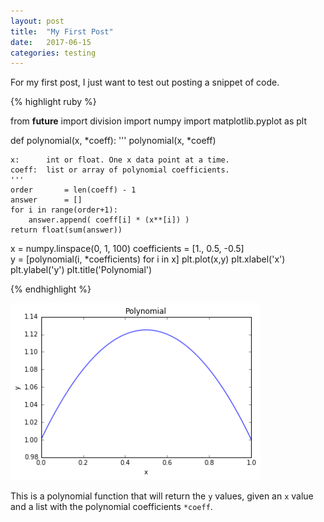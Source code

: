 ```yaml
---
layout: post
title:  "My First Post"
date:   2017-06-15
categories: testing
---
```

For my first post, I just want to test out posting a snippet of code.

{% highlight ruby %}

from __future__ import division
import numpy
import matplotlib.pyplot as plt

def polynomial(x, *coeff):
    '''
    polynomial(x, *coeff)
    
    x:      int or float. One x data point at a time.
    coeff:  list or array of polynomial coefficients.    
    '''
    order       = len(coeff) - 1
    answer      = []
    for i in range(order+1):
        answer.append( coeff[i] * (x**[i]) )
    return float(sum(answer))


x = numpy.linspace(0, 1, 100)
coefficients = [1., 0.5, -0.5]    
y = [polynomial(i, *coefficients) for i in x]
plt.plot(x,y)
plt.xlabel('x')
plt.ylabel('y')
plt.title('Polynomial')

{% endhighlight %}

<p>
<img src="/images/poly.png" style="width: 400px;"/>
 <em> </em>
</p>


This is a polynomial function that will return the `y` values, given an `x` value and a list with the polynomial coefficients `*coeff`.


